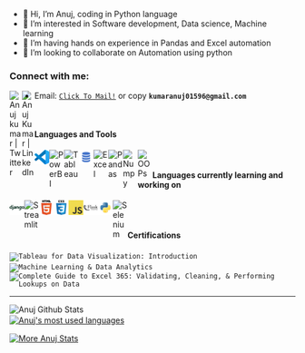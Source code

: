 - 👋 Hi, I’m Anuj, coding in Python language
- 👀 I’m interested in Software development, Data science, Machine learning
- 🌱 I’m having hands on experience in Pandas and Excel automation
- 💞️ I’m looking to collaborate on Automation using python

<!---
anuj1512/anuj1512 is a ✨ special ✨ repository because its `README.md` (this file) appears on your GitHub profile.
You can click the Preview link to take a look at your changes.
--->
### Connect with me:

[<img align="left" alt="Anuj kumar | Twitter" width="22px" src="https://cdn.jsdelivr.net/npm/simple-icons@v3/icons/twitter.svg" />](https://twitter.com/kumar15anuj)
[<img align="left" alt="Anuj Kumar | LinkedIn" width="22px" src="https://cdn.jsdelivr.net/npm/simple-icons@v3/icons/linkedin.svg" />](https://www.linkedin.com/in/anuj-kumar-375a41193/)


- Email: [`Click To Mail!`](mailto:kumaranuj01596@gmail.com) or copy **`kumaranuj01596@gmail.com`**


<br/>

#### Languages and Tools

<img align="left" alt="Visual Studio Code" width="26px" src="https://raw.githubusercontent.com/github/explore/80688e429a7d4ef2fca1e82350fe8e3517d3494d/topics/visual-studio-code/visual-studio-code.png" />
<img align="left" alt="PowerBI" width="26px" src="https://img.icons8.com/color/48/000000/power-bi.png"/>
<img align="left" alt="Tableau" width="26px" src="https://img.icons8.com/color/48/000000/tableau-software.png"/>
<img align="left" alt="SQL" width="26px" src="https://raw.githubusercontent.com/github/explore/80688e429a7d4ef2fca1e82350fe8e3517d3494d/topics/sql/sql.png" />
<img align="left" alt="Excel" width="26px" src="https://img.icons8.com/color/48/000000/microsoft-excel-2019--v1.png"/>
<img align="left" alt="Pandas" width="26px" src="https://img.icons8.com/color/48/000000/pandas.png"/>
<img align="left" alt="Numpy" width="26px" src="https://img.icons8.com/color/48/000000/numpy.png"/>
<img align="left" alt="OOPs" width="26px" src="https://img.icons8.com/external-soft-fill-juicy-fish/60/000000/external-object-coding-and-development-soft-fill-soft-fill-juicy-fish.png"/>


<br/>

#### Languages currently learning and working on

<img align="left" alt="Django" width="26px" src="https://raw.githubusercontent.com/github/explore/80688e429a7d4ef2fca1e82350fe8e3517d3494d/topics/django/django.png" />

<img align="left" alt="Streamlit" width="26px" src="https://raw.githubusercontent.com/rlew631/rlew631/5fcb1cee69c8034bfa2b98aad94b584fcff8d84f/streamlit_red.svg" />

<img align="left" alt="HTML5" width="26px" src="https://raw.githubusercontent.com/github/explore/80688e429a7d4ef2fca1e82350fe8e3517d3494d/topics/html/html.png" />
<img align="left" alt="css3" width="26px" src="https://raw.githubusercontent.com/github/explore/80688e429a7d4ef2fca1e82350fe8e3517d3494d/topics/css/css.png" />
<img align="left" alt="JavaScript" width="26px" src="https://raw.githubusercontent.com/github/explore/80688e429a7d4ef2fca1e82350fe8e3517d3494d/topics/javascript/javascript.png" />
<img align="left" alt="Flask" width="26px" src="https://raw.githubusercontent.com/github/explore/80688e429a7d4ef2fca1e82350fe8e3517d3494d/topics/flask/flask.png" />
<img align="left" alt="Python" width="26px" src="https://raw.githubusercontent.com/github/explore/80688e429a7d4ef2fca1e82350fe8e3517d3494d/topics/python/python.png" />
<img align="left" alt="Selenium" width="26px" src="https://img.icons8.com/ios/50/000000/selenium-test-automation.png"/>

<br />
<br />



#### Certifications

<code><img height= "40" alt="Tableau for Data Visualization: Introduction" src="https://eu.api.accredible.com/v1/frontend/credential_website_embed_image/badge/1493012"></code>
<code><img height= "40" alt="Machine Learning & Data Analytics" src="https://eu.api.accredible.com/v1/frontend/credential_website_embed_image/badge/1502853"></code>
<code><img height= "40" alt="Complete Guide to Excel 365: Validating, Cleaning, & Performing Lookups on Data" src="https://eu.api.accredible.com/v1/frontend/credential_website_embed_image/badge/1492086"></code>

---

<img align="left" alt="Anuj Github Stats" src="https://github-readme-stats.vercel.app/api?username=anuj1512&show_icons=true&hide_border=true" />


<br>

<a href="https://github.com/anuj1512?tab=overview">
<img align="center" alt="Anuj's most used languages" src="https://github-readme-stats.vercel.app/api/top-langs/?username=anuj1512&layout=compact&langs_count=9&theme=radical&exclude_repo=Optifine-Mod-Coder-Pack-1.16.1,Projects"/>
<br>
<p><img align="center" src="https://github-readme-streak-stats.herokuapp.com/?user=anuj1512&theme=radical" alt="More Anuj Stats" /></p>
</a>

